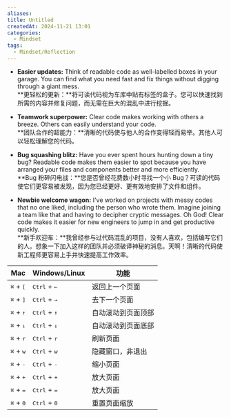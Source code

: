 ```yaml
---
aliases: 
title: Untitled
createdAt: 2024-11-21 13:01
categories:
  - Mindset
tags:
  - Mindset/Reflection
---
```

- **Easier updates:** Think of readable code as well-labelled boxes in your garage. You can find what you need fast and fix things without digging through a giant mess.  
    **更轻松的更新：**将可读代码视为车库中贴有标签的盒子。您可以快速找到所需的内容并修复问题，而无需在巨大的混乱中进行挖掘。
    
- **Teamwork superpower:** Clear code makes working with others a breeze. Others can easily understand your code.  
    **团队合作的超能力：**清晰的代码使与他人的合作变得轻而易举。其他人可以轻松理解您的代码。
    
- **Bug squashing blitz:** Have you ever spent hours hunting down a tiny bug? Readable code makes them easier to spot because you have arranged your files and components better and more efficiently.  
    **Bug 粉碎闪电战：**您是否曾经花费数小时寻找一个小 Bug？可读的代码使它们更容易被发现，因为您已经更好、更有效地安排了文件和组件。
    
- **Newbie welcome wagon:** I've worked on projects with messy codes that no one liked, including the person who wrote them. Imagine joining a team like that and having to decipher cryptic messages. Oh God! Clear code makes it easier for new engineers to jump in and get productive quickly.  
    **新手欢迎车：**我曾经参与过代码混乱的项目，没有人喜欢，包括编写它们的人。想象一下加入这样的团队并必须破译神秘的消息。天啊！清晰的代码使新工程师更容易上手并快速提高工作效率。



  
| Mac                         | Windows/Linux                  | 功能        |
| --------------------------- | ------------------------------ | --------- |
| <kbd>⌘</kbd> + <kbd>[</kbd> | <kbd>Ctrl</kbd> + <kbd>←</kbd> | 返回上一个页面   |
| <kbd>⌘</kbd> + <kbd>]</kbd> | <kbd>Ctrl</kbd> + <kbd>→</kbd> | 去下一个页面    |
| <kbd>⌘</kbd> + <kbd>↑</kbd> | <kbd>Ctrl</kbd> + <kbd>↑</kbd> | 自动滚动到页面顶部 |
| <kbd>⌘</kbd> + <kbd>↓</kbd> | <kbd>Ctrl</kbd> + <kbd>↓</kbd> | 自动滚动到页面底部 |
| <kbd>⌘</kbd> + <kbd>r</kbd> | <kbd>Ctrl</kbd> + <kbd>r</kbd> | 刷新页面      |
| <kbd>⌘</kbd> + <kbd>w</kbd> | <kbd>Ctrl</kbd> + <kbd>w</kbd> | 隐藏窗口，非退出  |
| <kbd>⌘</kbd> + <kbd>-</kbd> | <kbd>Ctrl</kbd> + <kbd>-</kbd> | 缩小页面      |
| <kbd>⌘</kbd> + <kbd>+</kbd> | <kbd>Ctrl</kbd> + <kbd>+</kbd> | 放大页面      |
| <kbd>⌘</kbd> + <kbd>=</kbd> | <kbd>Ctrl</kbd> + <kbd>=</kbd> | 放大页面      |
| <kbd>⌘</kbd> + <kbd>0</kbd> | <kbd>Ctrl</kbd> + <kbd>0</kbd> | 重置页面缩放    |
